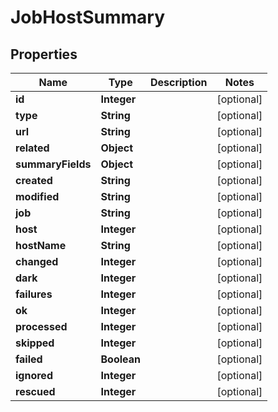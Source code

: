 # JobHostSummary

## Properties
Name | Type | Description | Notes
------------ | ------------- | ------------- | -------------
**id** | **Integer** |  |  [optional]
**type** | **String** |  |  [optional]
**url** | **String** |  |  [optional]
**related** | **Object** |  |  [optional]
**summaryFields** | **Object** |  |  [optional]
**created** | **String** |  |  [optional]
**modified** | **String** |  |  [optional]
**job** | **String** |  |  [optional]
**host** | **Integer** |  |  [optional]
**hostName** | **String** |  |  [optional]
**changed** | **Integer** |  |  [optional]
**dark** | **Integer** |  |  [optional]
**failures** | **Integer** |  |  [optional]
**ok** | **Integer** |  |  [optional]
**processed** | **Integer** |  |  [optional]
**skipped** | **Integer** |  |  [optional]
**failed** | **Boolean** |  |  [optional]
**ignored** | **Integer** |  |  [optional]
**rescued** | **Integer** |  |  [optional]
